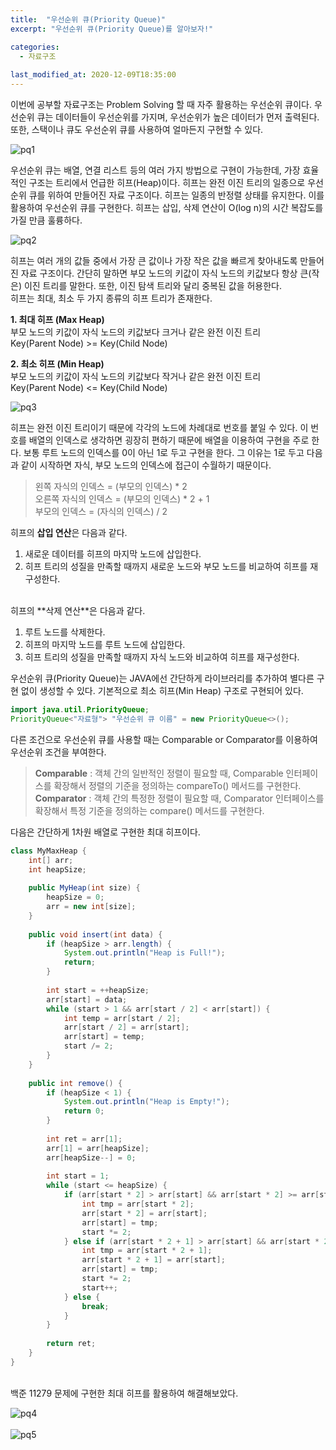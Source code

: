 ```yaml
---
title:  "﻿우선순위 큐(Priority Queue)"
excerpt: "﻿우선순위 큐(Priority Queue)를 알아보자!"

categories:
  - 자료구조
  
last_modified_at: 2020-12-09T18:35:00
---
```


﻿이번에 공부할 자료구조는 Problem Solving 할 때 자주 활용하는 우선순위 큐이다. 우선순위 큐는 데이터들이 우선순위를 가지며, 우선순위가 높은 데이터가 먼저 출력된다. 또한, 스택이나 큐도 우선순위 큐를 사용하여 얼마든지 구현할 수 있다.
  
![pq1](https://user-images.githubusercontent.com/53072057/101615445-797e1480-3a51-11eb-8152-f5574ed505af.JPG)  

우선순위 큐는 배열, 연결 리스트 등의 여러 가지 방법으로 구현이 가능한데, 가장 효율적인 구조는 트리에서 언급한 히프(Heap)이다. 히프는 완전 이진 트리의 일종으로 우선순위 큐를 위하여 만들어진 자료 구조이다. 히프는 일종의 반정렬 상태를 유지한다. 이를 활용하여 우선순위 큐를 구현한다. 히프는 삽입, 삭제 연산이 O(log n)의 시간 복잡도를 가질 만큼 훌륭하다.

![pq2](https://user-images.githubusercontent.com/53072057/101615449-7aaf4180-3a51-11eb-8a0b-de2e818e7f8c.JPG)

히프는 여러 개의 값들 중에서 가장 큰 값이나 가장 작은 값을 빠르게 찾아내도록 만들어진 자료 구조이다. 간단히 말하면 부모 노드의 키값이 자식 노드의 키값보다 항상 큰(작은) 이진 트리를 말한다. 또한, 이진 탐색 트리와 달리 중복된 값을 허용한다.  
히프는 최대, 최소 두 가지 종류의 히프 트리가 존재한다.  

**1. 최대 히프 (Max Heap)**  
     부모 노드의 키값이 자식 노드의 키값보다 크거나 같은 완전 이진 트리  
     Key(Parent Node) >= Key(Child Node)

**2. 최소 히프 (Min Heap)**  
     부모 노드의 키값이 자식 노드의 키값보다 작거나 같은 완전 이진 트리  
     Key(Parent Node) <= Key(Child Node)


![pq3](https://user-images.githubusercontent.com/53072057/101615453-7b47d800-3a51-11eb-8217-68750d4c8f5a.JPG)  

히프는 완전 이진 트리이기 때문에 각각의 노드에 차례대로 번호를 붙일 수 있다. 이 번호를 배열의 인덱스로 생각하면 굉장히 편하기 때문에 배열을 이용하여 구현을 주로 한다. 보통 루트 노드의 인덱스를 0이 아닌 1로 두고 구현을 한다. 그 이유는 1로 두고 다음과 같이 시작하면 자식, 부모 노드의 인덱스에 접근이 수월하기 때문이다.  

> 왼쪽 자식의 인덱스 =  (부모의 인덱스) * 2  
> 오른쪽 자식의 인덱스 = (부모의 인덱스) * 2 + 1  
> 부모의 인덱스 = (자식의 인덱스) / 2  

히프의 **삽입 연산**은 다음과 같다.

1. 새로운 데이터를 히프의 마지막 노드에 삽입한다.
2. 히프 트리의 성질을 만족할 때까지 새로운 노드와 부모 노드를 비교하여 히프를 재구성한다. 

<br>
히프의 **삭제 연산**은 다음과 같다.

1. 루트 노드를 삭제한다.
2. 히프의 마지막 노드를 루트 노드에 삽입한다.
3. 히프 트리의 성질을 만족할 때까지 자식 노드와 비교하여 히프를 재구성한다.


우선순위 큐(Priority Queue)는 JAVA에선 간단하게 라이브러리를 추가하여 별다른 구현 없이 생성할 수 있다. 기본적으로 최소 히프(Min Heap) 구조로 구현되어 있다.

```java
import java.util.PriorityQueue;
PriorityQueue<"자료형"> "우선순위 큐 이름" = new PriorityQueue<>();
```

다른 조건으로 우선순위 큐를 사용할 때는 Comparable or Comparator를 이용하여 우선순위 조건을 부여한다.  

>**Comparable** : 객체 간의 일반적인 정렬이 필요할 때, Comparable 인터페이스를 확장해서 정렬의 기준을 정의하는 compareTo() 메서드를 구현한다.  
>**Comparator** : 객체 간의 특정한 정렬이 필요할 때, Comparator 인터페이스를 확장해서 특정 기준을 정의하는 compare() 메서드를 구현한다.

다음은 간단하게 1차원 배열로 구현한 최대 히프이다.  


```java
class MyMaxHeap {
	int[] arr;
	int heapSize;
	
	public MyHeap(int size) {
		heapSize = 0;
		arr = new int[size];
	}
	
	public void insert(int data) {
		if (heapSize > arr.length) {
			System.out.println("Heap is Full!");
			return;
		}
		
		int start = ++heapSize;
		arr[start] = data;
		while (start > 1 && arr[start / 2] < arr[start]) {
			int temp = arr[start / 2];
			arr[start / 2] = arr[start];
			arr[start] = temp;
			start /= 2;
		}
	}
	
	public int remove() {
		if (heapSize < 1) {
			System.out.println("Heap is Empty!");
			return 0;
		}
		
		int ret = arr[1];
		arr[1] = arr[heapSize];
		arr[heapSize--] = 0;
		
		int start = 1;
		while (start <= heapSize) {
			if (arr[start * 2] > arr[start] && arr[start * 2] >= arr[start * 2 + 1]) {
				int tmp = arr[start * 2];
				arr[start * 2] = arr[start];
				arr[start] = tmp;
				start *= 2;
			} else if (arr[start * 2 + 1] > arr[start] && arr[start * 2] < arr[start * 2 + 1]){
				int tmp = arr[start * 2 + 1];
				arr[start * 2 + 1] = arr[start];
				arr[start] = tmp;
				start *= 2;
				start++;
			} else {
				break;
			}
		}
		
		return ret;
	}
}
```
<br>
백준 11279 문제에 구현한 최대 히프를 활용하여 해결해보았다.
 
![pq4](https://user-images.githubusercontent.com/53072057/101615457-7be06e80-3a51-11eb-807a-9b0799c6df9d.JPG)  
<br>
![pq5](https://user-images.githubusercontent.com/53072057/101615458-7be06e80-3a51-11eb-8ec4-6ee3e0bcc6df.JPG)